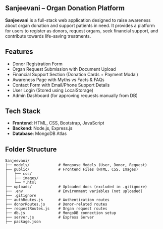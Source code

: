 ## **Sanjeevani** – Organ Donation Platform

**Sanjeevani** is a full-stack web application designed to raise awareness about organ donation and support patients in need. It provides a platform for users to register as donors, request organs, seek financial support, and contribute towards life-saving treatments.

##  Features

- Donor Registration Form  
- Organ Request Submission with Document Upload  
- Financial Support Section (Donation Cards + Payment Modal)  
- Awareness Page with Myths vs Facts & FAQs  
- Contact Form with Email/Phone Support Details  
- User Login (Stored using LocalStorage)
- Admin Dashboard (for approving requests manually from DB)
  
##  Tech Stack

- **Frontend**: HTML, CSS, Bootstrap, JavaScript  
- **Backend**: Node.js, Express.js  
- **Database**: MongoDB Atlas
 
## Folder Structure
```
Sanjeevani/
├── models/             # Mongoose Models (User, Donor, Request)
├── public/             # Frontend Files (HTML, CSS, Images)
│   ├── css/
│   ├── images/
│   └── *.html
├── uploads/            # Uploaded docs (excluded in .gitignore)
├── .env                # Environment variables (not uploaded)
├── .gitignore
├── authRoutes.js       # Authentication routes
├── donorRoutes.js      # Donor-related routes
├── requestRoutes.js    # Organ request routes
├── db.js               # MongoDB connection setup
├── server.js           # Express Server
├── package.json
```
